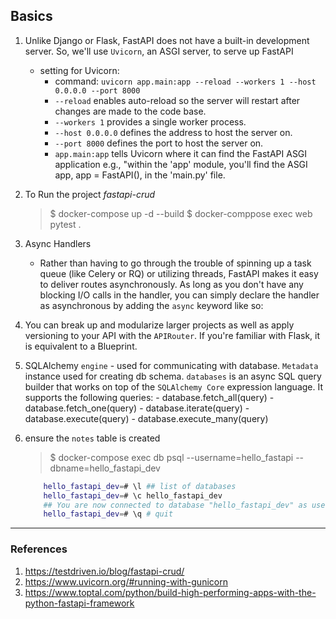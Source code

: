 ## Basics

1. Unlike Django or Flask, FastAPI does not have a built-in development server. So, we'll use `Uvicorn`, an ASGI server, to serve up FastAPI
    - setting for Uvicorn:
        - command: `uvicorn app.main:app --reload --workers 1 --host 0.0.0.0 --port 8000`
        - `--reload` enables auto-reload so the server will restart after changes are made to the code base.
        - `--workers 1` provides a single worker process.
        - `--host 0.0.0.0` defines the address to host the server on.
        - `--port 8000` defines the port to host the server on.
        - `app.main:app` tells Uvicorn where it can find the FastAPI ASGI application 
           e.g., "within the 'app' module, you'll find the ASGI app, app = FastAPI(), in the 'main.py' file.

1. To Run the project _fastapi-crud_
    > $ docker-compose up -d --build
    > $ docker-comppose exec web pytest .

1. Async Handlers
    - Rather than having to go through the trouble of spinning up a task queue (like Celery or RQ) or utilizing threads, FastAPI makes it easy to deliver routes asynchronously. As long as you don't have any blocking I/O calls in the handler, you can simply declare the handler as asynchronous by adding the `async` keyword like so:

1. You can break up and modularize larger projects as well as apply versioning to your API with the `APIRouter`. If you're familiar with Flask, it is equivalent to a Blueprint.

1. SQLAlchemy `engine` - used for communicating with database. `Metadata` instance used for creating db schema. `databases` is an async SQL query builder that works on top of the `SQLAlchemy Core` expression language. It supports the following queries:
        - database.fetch_all(query)
        - database.fetch_one(query)
        - database.iterate(query)
        - database.execute(query)
        - database.execute_many(query)

1. ensure the `notes` table is created
    > $ docker-compose exec db psql --username=hello_fastapi --dbname=hello_fastapi_dev
    ~~~sh 
        hello_fastapi_dev=# \l ## list of databases
        hello_fastapi_dev=# \c hello_fastapi_dev
        ## You are now connected to database "hello_fastapi_dev" as user "hello_fastapi".
        hello_fastapi_dev=# \q # quit
    ~~~

----------------------------------------------------------------------------------------

### References
1. https://testdriven.io/blog/fastapi-crud/
1. https://www.uvicorn.org/#running-with-gunicorn
1. https://www.toptal.com/python/build-high-performing-apps-with-the-python-fastapi-framework